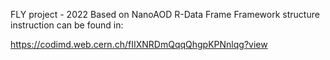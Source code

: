FLY project - 2022
Based on NanoAOD R-Data Frame
Framework structure instruction can be found in:

https://codimd.web.cern.ch/fIIXNRDmQqqQhgpKPNnlqg?view
